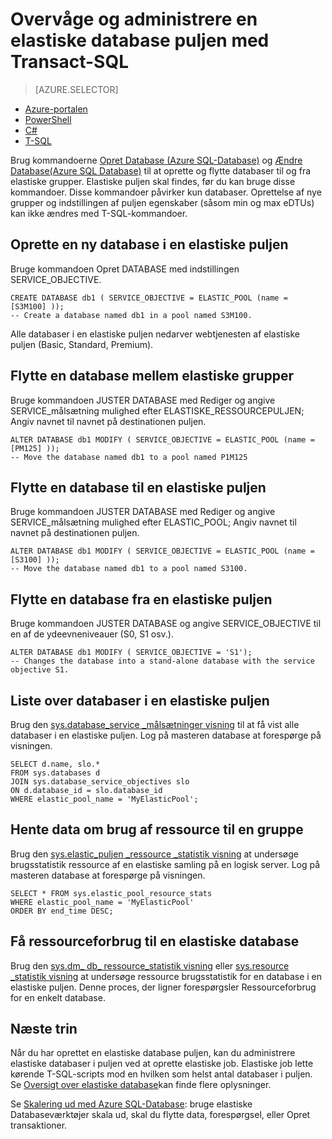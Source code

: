 <properties 
    pageTitle="Oprette eller flytte en Azure SQL-database til en elastiske puljen ved hjælp af T-SQL | Microsoft Azure" 
    description="Brug T-SQL til at oprette en Azure SQL-database i en elastiske puljen. Eller brug T-SQL til at flytte datbase og grupper." 
    services="sql-database" 
    documentationCenter="" 
    authors="srinia" 
    manager="jhubbard" 
    editor=""/>

<tags
    ms.service="sql-database"
    ms.devlang="NA"
    ms.topic="article"
    ms.tgt_pltfrm="NA"
    ms.workload="data-management" 
    ms.date="05/27/2016"
    ms.author="srinia"/>

# <a name="monitor-and-manage-an-elastic-database-pool-with-transact-sql"></a>Overvåge og administrere en elastiske database puljen med Transact-SQL  

> [AZURE.SELECTOR]
- [Azure-portalen](sql-database-elastic-pool-manage-portal.md)
- [PowerShell](sql-database-elastic-pool-manage-powershell.md)
- [C#](sql-database-elastic-pool-manage-csharp.md)
- [T-SQL](sql-database-elastic-pool-manage-tsql.md)

Brug kommandoerne [Opret Database (Azure SQL-Database)](https://msdn.microsoft.com/library/dn268335.aspx) og [Ændre Database(Azure SQL Database)](https://msdn.microsoft.com/library/mt574871.aspx) til at oprette og flytte databaser til og fra elastiske grupper. Elastiske puljen skal findes, før du kan bruge disse kommandoer. Disse kommandoer påvirker kun databaser. Oprettelse af nye grupper og indstillingen af puljen egenskaber (såsom min og max eDTUs) kan ikke ændres med T-SQL-kommandoer.

## <a name="create-a-new-database-in-an-elastic-pool"></a>Oprette en ny database i en elastiske puljen
Bruge kommandoen Opret DATABASE med indstillingen SERVICE_OBJECTIVE.   

    CREATE DATABASE db1 ( SERVICE_OBJECTIVE = ELASTIC_POOL (name = [S3M100] ));
    -- Create a database named db1 in a pool named S3M100.

Alle databaser i en elastiske puljen nedarver webtjenesten af elastiske puljen (Basic, Standard, Premium). 


## <a name="move-a-database-between-elastic-pools"></a>Flytte en database mellem elastiske grupper
Bruge kommandoen JUSTER DATABASE med Rediger og angive SERVICE\_målsætning mulighed efter ELASTISKE\_RESSOURCEPULJEN; Angiv navnet til navnet på destinationen puljen.

    ALTER DATABASE db1 MODIFY ( SERVICE_OBJECTIVE = ELASTIC_POOL (name = [PM125] ));
    -- Move the database named db1 to a pool named P1M125  

## <a name="move-a-database-into-an-elastic-pool"></a>Flytte en database til en elastiske puljen 
Bruge kommandoen JUSTER DATABASE med Rediger og angive SERVICE\_målsætning mulighed efter ELASTIC_POOL; Angiv navnet til navnet på destinationen puljen.

    ALTER DATABASE db1 MODIFY ( SERVICE_OBJECTIVE = ELASTIC_POOL (name = [S3100] ));
    -- Move the database named db1 to a pool named S3100.

## <a name="move-a-database-out-of-an-elastic-pool"></a>Flytte en database fra en elastiske puljen
Bruge kommandoen JUSTER DATABASE og angive SERVICE_OBJECTIVE til en af de ydeevneniveauer (S0, S1 osv.).

    ALTER DATABASE db1 MODIFY ( SERVICE_OBJECTIVE = 'S1');
    -- Changes the database into a stand-alone database with the service objective S1.

## <a name="list-databases-in-an-elastic-pool"></a>Liste over databaser i en elastiske puljen
Brug den [sys.database\_service \_målsætninger visning](https://msdn.microsoft.com/library/mt712619) til at få vist alle databaser i en elastiske puljen. Log på masteren database at forespørge på visningen.

    SELECT d.name, slo.*  
    FROM sys.databases d 
    JOIN sys.database_service_objectives slo  
    ON d.database_id = slo.database_id
    WHERE elastic_pool_name = 'MyElasticPool'; 

## <a name="get-resource-usage-data-for-a-pool"></a>Hente data om brug af ressource til en gruppe

Brug den [sys.elastic\_puljen \_ressource \_statistik visning](https://msdn.microsoft.com/library/mt280062.aspx) at undersøge brugsstatistik ressource af en elastiske samling på en logisk server. Log på masteren database at forespørge på visningen.

    SELECT * FROM sys.elastic_pool_resource_stats 
    WHERE elastic_pool_name = 'MyElasticPool'
    ORDER BY end_time DESC;

## <a name="get-resource-usage-for-an-elastic-database"></a>Få ressourceforbrug til en elastiske database

Brug den [sys.dm\_ db\_ ressource\_statistik visning](https://msdn.microsoft.com/library/dn800981.aspx) eller [sys.resource \_statistik visning](https://msdn.microsoft.com/library/dn269979.aspx) at undersøge ressource brugsstatistik for en database i en elastiske puljen. Denne proces, der ligner forespørgsler Ressourceforbrug for en enkelt database.

## <a name="next-steps"></a>Næste trin

Når du har oprettet en elastiske database puljen, kan du administrere elastiske databaser i puljen ved at oprette elastiske job. Elastiske job lette kørende T-SQL-scripts mod en hvilken som helst antal databaser i puljen. Se [Oversigt over elastiske database](sql-database-elastic-jobs-overview.md)kan finde flere oplysninger. 

Se [Skalering ud med Azure SQL-Database](sql-database-elastic-scale-introduction.md): bruge elastiske Databaseværktøjer skala ud, skal du flytte data, forespørgsel, eller Opret transaktioner.
